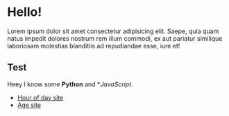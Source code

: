 # Hello!

Lorem ipsum dolor sit amet consectetur adipisicing elit. Saepe, quia quam natus impedit dolores nostrum rem illum commodi, ex aut pariatur similique laboriosam molestias blanditiis ad repudiandae esse, iure et!

## Test

Heey I know some **Python** and **JavaScript*.

* [Hour of day site](https://dlfno.github.io/timeSite/)
* [Age site](https://dlfno.github.io/ageSite/)
